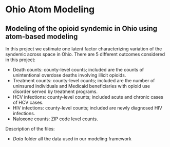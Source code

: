 # Ohio Atom Modeling
## Modeling of the opioid syndemic in Ohio using atom-based modeling

In this project we estimate one latent factor characterizing variation of the syndemic across space in Ohio. There are 5 different outcomes considered in this project: 
- Death counts: county-level counts; included are the counts of unintentional overdose deaths involving illicit opioids.
- Treatment counts: county-level counts; included are the number of uninsured individuals and Medicaid beneficiaries with opioid use disorder served by treatment programs.
- HCV infections: county-level counts; included acute and chronic cases of HCV cases.
- HIV infections: county-level counts; included are newly diagnosed HIV infections.
- Naloxone counts: ZIP code level counts.

Description of the files:
- *Data* folder all the data used in our modeling framework
